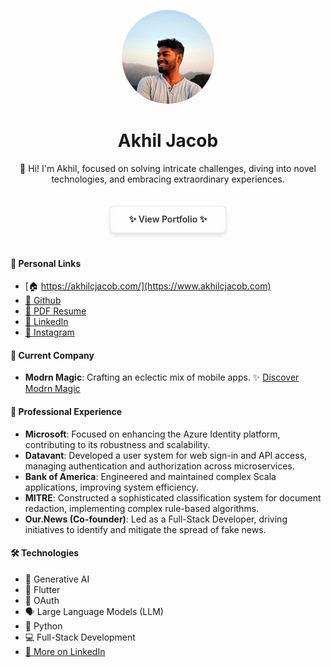 <p align="center">
  <img src="public/me.jpeg"  height="150"  style="border-radius:50%;">
  <br>
  <h1 align="center">Akhil Jacob</h1>
<p style="text-align: center; max-width: 800px; margin: auto;">
    👋 Hi! I'm Akhil, focused on solving intricate challenges, diving into novel technologies, and embracing extraordinary experiences.
</p>

</p>

<div align="center">
  <a href="https://modrnmagic.app" style="display: inline-block; padding: 12px 30px; background: linear-gradient(135deg, rgba(255, 255, 255, 0.2), rgba(255, 255, 255, 0.1)); color: #333; text-decoration: none; border-radius: 8px; font-weight: 600; margin: 20px 0; border: 1px solid rgba(209, 213, 219, 0.5); box-shadow: 0 4px 6px rgba(0, 0, 0, 0.1); backdrop-filter: blur(10px); transition: all 0.3s ease;">✨ View Portfolio ✨</a>
</div>

#### 🔗 **Personal Links**
- [🏠 https://akhilcjacob.com/](https://www.akhilcjacob.com)
- [🔗 Github](https://github.com/akhilcjacob)
- [📄 PDF Resume](./Akhil%20Jacob%20Resume%20Public.pdf)
- [💼 LinkedIn](https://www.linkedin.com/in/akhilcjacob)
- [📸 Instagram](https://www.instagram.com/akhil.cjacob/)

#### 💼 **Current Company**
- **Modrn Magic**: Crafting an eclectic mix of mobile apps.
  ✨ [Discover Modrn Magic](https://modrnmagic.app)

#### 🏢 **Professional Experience**
- **Microsoft**: Focused on enhancing the Azure Identity platform, contributing to its robustness and scalability.
- **Datavant**: Developed a user system for web sign-in and API access, managing authentication and authorization across microservices.
- **Bank of America**: Engineered and maintained complex Scala applications, improving system efficiency.
- **MITRE**: Constructed a sophisticated classification system for document redaction, implementing complex rule-based algorithms.
- **Our.News (Co-founder)**: Led as a Full-Stack Developer, driving initiatives to identify and mitigate the spread of fake news.

#### 🛠 **Technologies**
- 🧠 Generative AI
- 📱 Flutter
- 🔐 OAuth
- 🗣️ Large Language Models (LLM)
- 🐍 Python
- 💻 Full-Stack Development
- [🔗 More on LinkedIn](https://www.linkedin.com/in/akhilcjacob)
